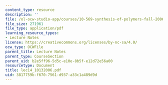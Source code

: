 ```yaml
---
content_type: resource
description: ''
file: /ol-ocw-studio-app/courses/10-569-synthesis-of-polymers-fall-2006/3817759bf6707561d937a33c1a489d9d_lec14_10132006.pdf
file_size: 271961
file_type: application/pdf
learning_resource_types:
- Lecture Notes
license: https://creativecommons.org/licenses/by-nc-sa/4.0/
ocw_type: OCWFile
parent_title: Lecture Notes
parent_type: CourseSection
parent_uid: b2e5ff96-5d5c-e10e-8b5f-e12d72e56a00
resourcetype: Document
title: lec14_10132006.pdf
uid: 3817759b-f670-7561-d937-a33c1a489d9d
---
```

